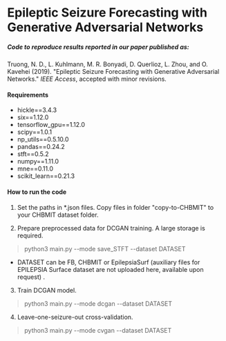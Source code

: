 # Epileptic Seizure Forecasting with Generative Adversarial Networks

##### Code to reproduce results reported in our paper published as:
Truong, N. D., L. Kuhlmann, M. R. Bonyadi, D. Querlioz, L. Zhou, and O. Kavehei (2019). "Epileptic Seizure Forecasting with Generative Adversarial Networks." _IEEE Access_, accepted with minor revisions.

#### Requirements

* hickle==3.4.3
* six==1.12.0
* tensorflow_gpu==1.12.0
* scipy==1.0.1
* np_utils==0.5.10.0
* pandas==0.24.2
* stft==0.5.2
* numpy==1.11.0
* mne==0.11.0
* scikit_learn==0.21.3

#### How to run the code
1. Set the paths in \*.json files. Copy files in folder "copy-to-CHBMIT" to your CHBMIT dataset folder.

2. Prepare preprocessed data for DCGAN training. A large storage is required.
> python3 main.py --mode save_STFT --dataset DATASET
* DATASET can be FB, CHBMIT or EpilepsiaSurf (auxiliary files for EPILEPSIA Surface dataset are not uploaded here, available upon request) .

3. Train DCGAN model.
> python3 main.py --mode dcgan --dataset DATASET

4. Leave-one-seizure-out cross-validation.
> python3 main.py --mode cvgan --dataset DATASET
